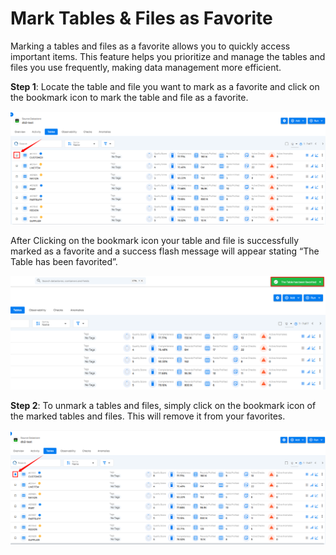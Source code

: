 # Mark Tables & Files as Favorite

Marking a tables and files as a favorite allows you to quickly access important items. This feature helps you prioritize and manage the tables and files you use frequently, making data management more efficient.

**Step 1**: Locate the table and file you want to mark as a favorite and click on the bookmark icon to mark the table and file as a favorite.

![mark-fav](../assets/container/manage-tables-files/mark-fav-light-28.png)

After Clicking on the bookmark icon your table and file is successfully marked as a favorite and a success flash message will appear stating “The Table has been favorited”.

![fav-msg](../assets/container/manage-tables-files/fav-msg-light-29.png)

**Step 2**: To unmark a tables and files, simply click on the bookmark icon of the marked tables and files. This will remove it from your favorites.

![unmark-fav](../assets/container/manage-tables-files/unmark-fav-light-30.png)